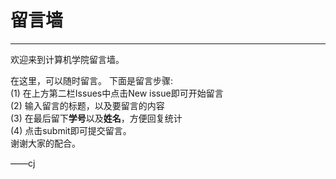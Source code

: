 # 留言墙

---

欢迎来到计算机学院留言墙。

在这里，可以随时留言。
下面是留言步骤: 
<br>(1) 在上方第二栏Issues中点击New issue即可开始留言
<br>(2) 输入留言的标题，以及要留言的内容
<br>(3) 在最后留下<strong>学号</strong>以及<strong>姓名</strong>，方便回复统计
<br>(4) 点击submit即可提交留言。
<br>谢谢大家的配合。

——cj

